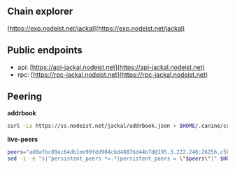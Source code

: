 ## Chain explorer
[https://exp.nodeist.net/jackal](https://exp.nodeist.net/jackal)

## Public endpoints

* api: [https://api-jackal.nodeist.net](https://api-jackal.nodeist.net)
* rpc: [https://rpc-jackal.nodeist.net](https://rpc-jackal.nodeist.net)

## Peering

**addrbook**
```bash
curl -Ls https://ss.nodeist.net/jackal/addrbook.json > $HOME/.canine/config/addrbook.json
```

**live-peers**
```bash
peers="ad8afbc89ac64db1ee99fdd904cbd48876d44b7d@195.3.222.240:26256,c5b43622ecd7413dd41905f6f8f5b5befd299ced@65.109.65.210:32656,c2842c76779913e05fa4256e3caab852e1782951@202.61.194.254:60756,9bcaee1ad957fa75f60a6dd9d8870e53220794a9@104.37.187.214:60756,e0740626622af6f64c5c71cc8a2723bfc7eedf66@99.241.52.117:26456,d9bfa29e0cf9c4ce0cc9c26d98e5d97228f93b0b@65.109.88.38:37656,ee2ef67b49cbc7b4af7ff0b7321870a5d9ae69a5@65.108.138.80:17556,0daa5dcda773b1d3842ba2881cf27aab519a2cac@54.36.108.222:28656,af774f532cf4b53528b0c418d01dbec549207841@162.19.84.205:26656,519f2b648a2a8794ac33b195f39b6d836e09f8f2@131.153.154.13:26656,f3b96273f3b1a7d2594851badd4302f16db81cfa@23.29.55.92:26656,13cf937bc1525c587fa82b441013995238d68a6e@143.42.114.129:26656,55bbee79c024a5032222ee4cac0d932c4033c63a@142.132.209.97:26656,976d837d399c0914cca7ba81fcd554b1f3d7a7bd@216.209.198.116:26656"
sed -i -e "s|^persistent_peers *=.*|persistent_peers = \"$peers\"|" $HOME/.canine/config/config.toml
```
